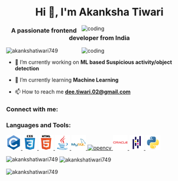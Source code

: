 <h1 align="center">Hi 👋, I'm Akanksha Tiwari</h1>
<img align="right" alt="coding" width="300" src="https://cdn.dribbble.com/users/1019864/screenshots/3079099/codeloop.gif">
<h3 align="center">A passionate frontend developer from India</h3>
<img align="right" alt="coding" width="300" src="https://cdn.dribbble.com/users/1019864/screenshots/3079099/codeloop.gif">
<p align="left"> <img src="https://komarev.com/ghpvc/?username=akankshatiwari749&label=Profile%20views&color=0e75b6&style=flat" alt="akankshatiwari749" /> </p>

- 🔭 I’m currently working on **ML based Suspicious activity/object detection**

- 🌱 I’m currently learning **Machine Learning**

- 📫 How to reach me **dee.tiwari.02@gmail.com**

<h3 align="left">Connect with me:</h3>
<p align="left">
</p>

<h3 align="left">Languages and Tools:</h3>
<p align="left"> <a href="https://www.cprogramming.com/" target="_blank" rel="noreferrer"> <img src="https://raw.githubusercontent.com/devicons/devicon/master/icons/c/c-original.svg" alt="c" width="40" height="40"/> </a> <a href="https://www.w3schools.com/css/" target="_blank" rel="noreferrer"> <img src="https://raw.githubusercontent.com/devicons/devicon/master/icons/css3/css3-original-wordmark.svg" alt="css3" width="40" height="40"/> </a> <a href="https://www.w3.org/html/" target="_blank" rel="noreferrer"> <img src="https://raw.githubusercontent.com/devicons/devicon/master/icons/html5/html5-original-wordmark.svg" alt="html5" width="40" height="40"/> </a> <a href="https://www.java.com" target="_blank" rel="noreferrer"> <img src="https://raw.githubusercontent.com/devicons/devicon/master/icons/java/java-original.svg" alt="java" width="40" height="40"/> </a> <a href="https://www.mysql.com/" target="_blank" rel="noreferrer"> <img src="https://raw.githubusercontent.com/devicons/devicon/master/icons/mysql/mysql-original-wordmark.svg" alt="mysql" width="40" height="40"/> </a> <a href="https://opencv.org/" target="_blank" rel="noreferrer"> <img src="https://www.vectorlogo.zone/logos/opencv/opencv-icon.svg" alt="opencv" width="40" height="40"/> </a> <a href="https://www.oracle.com/" target="_blank" rel="noreferrer"> <img src="https://raw.githubusercontent.com/devicons/devicon/master/icons/oracle/oracle-original.svg" alt="oracle" width="40" height="40"/> </a> <a href="https://pandas.pydata.org/" target="_blank" rel="noreferrer"> <img src="https://raw.githubusercontent.com/devicons/devicon/2ae2a900d2f041da66e950e4d48052658d850630/icons/pandas/pandas-original.svg" alt="pandas" width="40" height="40"/> </a> <a href="https://www.python.org" target="_blank" rel="noreferrer"> <img src="https://raw.githubusercontent.com/devicons/devicon/master/icons/python/python-original.svg" alt="python" width="40" height="40"/> </a> </p>

<p><img align="left" src="https://github-readme-stats.vercel.app/api/top-langs?username=akankshatiwari749&show_icons=true&locale=en&layout=compact" alt="akankshatiwari749" /></p>

<p>&nbsp;<img align="center" src="https://github-readme-stats.vercel.app/api?username=akankshatiwari749&show_icons=true&locale=en" alt="akankshatiwari749" /></p>

<p><img align="center" src="https://github-readme-streak-stats.herokuapp.com/?user=akankshatiwari749&" alt="akankshatiwari749" /></p>
